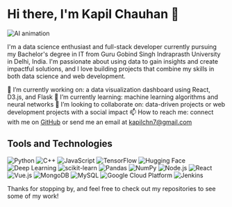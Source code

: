 # Hi there, I'm Kapil Chauhan 👋 
![AI animation](https://raw.githubusercontent.com/Kapil-Chn7/Kapil-Chn7/main/ai.gif)

I'm a data science enthusiast and full-stack developer currently pursuing my Bachelor's degree in IT from Guru Gobind Singh Indraprasth University in Delhi, India. I'm passionate about using data to gain insights and create impactful solutions, and I love building projects that combine my skills in both data science and web development.

🔭 I’m currently working on: a data visualization dashboard using React, D3.js, and Flask
🌱 I’m currently learning: machine learning algorithms and neural networks
👯 I’m looking to collaborate on: data-driven projects or web development projects with a social impact
📫 How to reach me: connect with me on [GitHub](https://github.com/Kapil-Chn7) or send me an email at [kapilchn7@gmail.com](mailto:kapilchn7@gmail.com)

## Tools and Technologies
![Python](https://img.shields.io/badge/-Python-3776AB?style=flat-square&logo=python&logoColor=white)
![C++](https://img.shields.io/badge/-C++-00599C?style=flat-square&logo=cplusplus&logoColor=white)
![JavaScript](https://img.shields.io/badge/-JavaScript-black?style=flat-square&logo=javascript)
![TensorFlow](https://img.shields.io/badge/-TensorFlow-FF6F00?style=flat-square&logo=tensorflow)
![Hugging Face](https://img.shields.io/badge/-Hugging%20Face-FF6F00?style=flat-square&logo=huggingface)
![Deep Learning](https://img.shields.io/badge/-Deep%20Learning-FF6F00?style=flat-square)
![scikit-learn](https://img.shields.io/badge/-scikit--learn-F7931E?style=flat-square&logo=scikit-learn&logoColor=white)
![Pandas](https://img.shields.io/badge/-Pandas-150458?style=flat-square&logo=pandas&logoColor=white)
![NumPy](https://img.shields.io/badge/-NumPy-013243?style=flat-square&logo=numpy&logoColor=white)
![Node.js](https://img.shields.io/badge/-Node.js-black?style=flat-square&logo=Node.js)
![React](https://img.shields.io/badge/-React-black?style=flat-square&logo=react)
![Vue.js](https://img.shields.io/badge/-Vue.js-black?style=flat-square&logo=vue-dot-js)
![MongoDB](https://img.shields.io/badge/-MongoDB-black?style=flat-square&logo=mongodb)
![MySQL](https://img.shields.io/badge/-MySQL-black?style=flat-square&logo=mysql)
![Google Cloud Platform](https://img.shields.io/badge/Google%20Cloud-4285F4?style=flat-square&logo=google-cloud&logoColor=white)
![Jenkins](https://img.shields.io/badge/-Jenkins-D24939?style=flat-square&logo=jenkins&logoColor=white)

Thanks for stopping by, and feel free to check out my repositories to see some of my work! 

